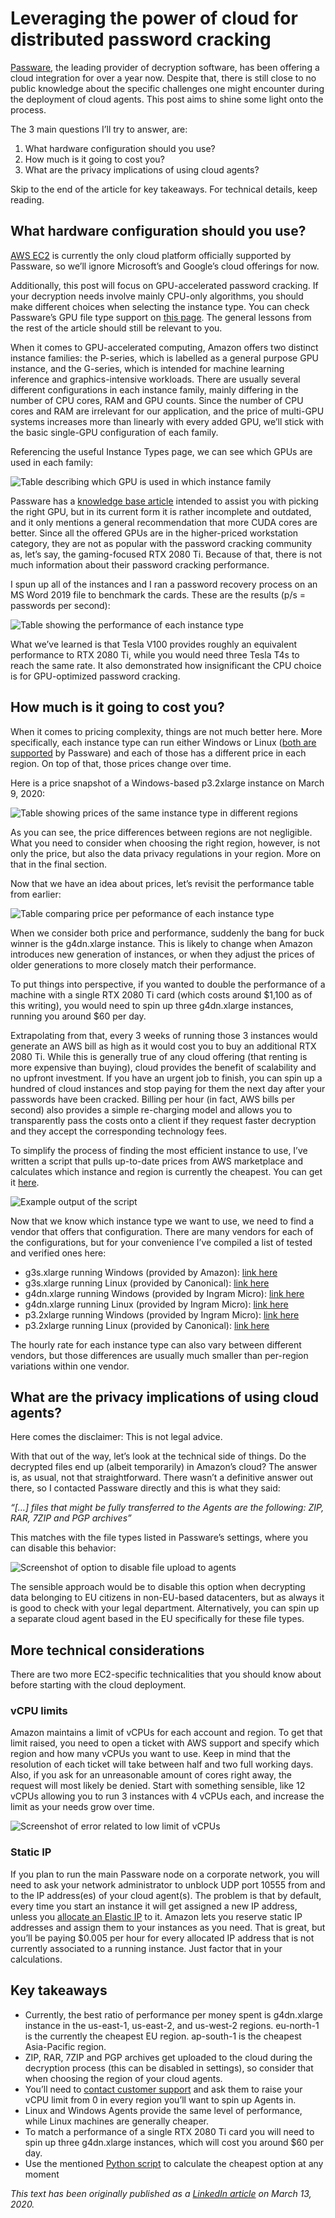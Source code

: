 # Leveraging the power of cloud for distributed password cracking

[Passware](https://www.passware.com/), the leading provider of decryption software, has been offering a cloud integration for over a year now. Despite that, there is still close to no public knowledge about the specific challenges one might encounter during the deployment of cloud agents. This post aims to shine some light onto the process.

The 3 main questions I’ll try to answer, are:
1) What hardware configuration should you use?
2) How much is it going to cost you?
3) What are the privacy implications of using cloud agents?

Skip to the end of the article for key takeaways. For technical details, keep reading.

## What hardware configuration should you use?

[AWS EC2](https://aws.amazon.com/ec2/) is currently the only cloud platform officially supported by Passware, so we’ll ignore Microsoft’s and Google’s cloud offerings for now.

Additionally, this post will focus on GPU-accelerated password cracking. If your decryption needs involve mainly CPU-only algorithms, you should make different choices when selecting the instance type. You can check Passware’s GPU file type support on [this page](https://www.passware.com/kit-forensic/filetypes/). The general lessons from the rest of the article should still be relevant to you.

 

When it comes to GPU-accelerated computing, Amazon offers two distinct instance families: the P-series, which is labelled as a general purpose GPU instance, and the G-series, which is intended for machine learning inference and graphics-intensive workloads. There are usually several different configurations in each instance family, mainly differing in the number of CPU cores, RAM and GPU counts. Since the number of CPU cores and RAM are irrelevant for our application, and the price of multi-GPU systems increases more than linearly with every added GPU, we’ll stick with the basic single-GPU configuration of each family.

Referencing the useful Instance Types page, we can see which GPUs are used in each family:

![Table describing which GPU is used in which instance family](https://github.com/jankais3r/AWS-EC2-Price-Scraper/blob/master/Article_Images/1.png)

Passware has a [knowledge base article](https://support.passware.com/hc/en-us/articles/115000407228-What-are-system-and-GPU-recommendations-for-Passware-Kit-) intended to assist you with picking the right GPU, but in its current form it is rather incomplete and outdated, and it only mentions a general recommendation that more CUDA cores are better. Since all the offered GPUs are in the higher-priced workstation category, they are not as popular with the password cracking community as, let’s say, the gaming-focused RTX 2080 Ti. Because of that, there is not much information about their password cracking performance.

I spun up all of the instances and I ran a password recovery process on an MS Word 2019 file to benchmark the cards. These are the results (p/s = passwords per second):

![Table showing the performance of each instance type](https://github.com/jankais3r/AWS-EC2-Price-Scraper/blob/master/Article_Images/2.png)

What we’ve learned is that Tesla V100 provides roughly an equivalent performance to RTX 2080 Ti, while you would need three Tesla T4s to reach the same rate. It also demonstrated how insignificant the CPU choice is for GPU-optimized password cracking.

 
## How much is it going to cost you?

When it comes to pricing complexity, things are not much better here. More specifically, each instance type can run either Windows or Linux ([both are supported](https://support.passware.com/hc/en-us/articles/360022319153-Connecting-Passware-Kit-Agent-for-Amazon-EC2) by Passware) and each of those has a different price in each region. On top of that, those prices change over time.

Here is a price snapshot of a Windows-based p3.2xlarge instance on March 9, 2020:

![Table showing prices of the same instance type in different regions](https://github.com/jankais3r/AWS-EC2-Price-Scraper/blob/master/Article_Images/3.png)

As you can see, the price differences between regions are not negligible. What you need to consider when choosing the right region, however, is not only the price, but also the data privacy regulations in your region. More on that in the final section.

Now that we have an idea about prices, let’s revisit the performance table from earlier:

![Table comparing price per peformance of each instance type](https://github.com/jankais3r/AWS-EC2-Price-Scraper/blob/master/Article_Images/4.png)

When we consider both price and performance, suddenly the bang for buck winner is the g4dn.xlarge instance. This is likely to change when Amazon introduces new generation of instances, or when they adjust the prices of older generations to more closely match their performance.

To put things into perspective, if you wanted to double the performance of a machine with a single RTX 2080 Ti card (which costs around $1,100 as of this writing), you would need to spin up three g4dn.xlarge instances, running you around $60 per day.

Extrapolating from that, every 3 weeks of running those 3 instances would generate an AWS bill as high as it would cost you to buy an additional RTX 2080 Ti. While this is generally true of any cloud offering (that renting is more expensive than buying), cloud provides the benefit of scalability and no upfront investment. If you have an urgent job to finish, you can spin up a hundred of cloud instances and stop paying for them the next day after your passwords have been cracked. Billing per hour (in fact, AWS bills per second) also provides a simple re-charging model and allows you to transparently pass the costs onto a client if they request faster decryption and they accept the corresponding technology fees.

To simplify the process of finding the most efficient instance to use, I’ve written a script that pulls up-to-date prices from AWS marketplace and calculates which instance and region is currently the cheapest. You can get it [here](https://github.com/jankais3r/AWS-EC2-Price-Scraper).

![Example output of the script](https://github.com/jankais3r/AWS-EC2-Price-Scraper/blob/master/screen.png)

Now that we know which instance type we want to use, we need to find a vendor that offers that configuration. There are many vendors for each of the configurations, but for your convenience I’ve compiled a list of tested and verified ones here:
- g3s.xlarge running Windows (provided by Amazon): [link here](https://aws.amazon.com/marketplace/pp/B073WHLGMC)
- g3s.xlarge running Linux (provided by Canonical): [link here](https://aws.amazon.com/marketplace/pp/B07CQ33QKV)
- g4dn.xlarge running Windows (provided by Ingram Micro): [link here](https://aws.amazon.com/marketplace/pp/B07TS3S3ZH)
- g4dn.xlarge running Linux (provided by Ingram Micro): [link here](https://aws.amazon.com/marketplace/pp/B07YV3B14W)
- p3.2xlarge running Windows (provided by Ingram Micro): [link here](https://aws.amazon.com/marketplace/pp/B07TS3S3ZH)
- p3.2xlarge running Linux (provided by Canonical): [link here](https://aws.amazon.com/marketplace/pp/B07CQ33QKV)

The hourly rate for each instance type can also vary between different vendors, but those differences are usually much smaller than per-region variations within one vendor.


## What are the privacy implications of using cloud agents?

Here comes the disclaimer: This is not legal advice.

With that out of the way, let’s look at the technical side of things. Do the decrypted files end up (albeit temporarily) in Amazon’s cloud? The answer is, as usual, not that straightforward. There wasn’t a definitive answer out there, so I contacted Passware directly and this is what they said:

*“[…] files that might be fully transferred to the Agents are the following: ZIP, RAR, 7ZIP and PGP archives”*

This matches with the file types listed in Passware’s settings, where you can disable this behavior:

![Screenshot of option to disable file upload to agents](https://github.com/jankais3r/AWS-EC2-Price-Scraper/blob/master/Article_Images/5.png)

The sensible approach would be to disable this option when decrypting data belonging to EU citizens in non-EU-based datacenters, but as always it is good to check with your legal department. Alternatively, you can spin up a separate cloud agent based in the EU specifically for these file types.


## More technical considerations

There are two more EC2-specific technicalities that you should know about before starting with the cloud deployment.

### vCPU limits

Amazon maintains a limit of vCPUs for each account and region. To get that limit raised, you need to open a ticket with AWS support and specify which region and how many vCPUs you want to use. Keep in mind that the resolution of each ticket will take between half and two full working days. Also, if you ask for an unreasonable amount of cores right away, the request will most likely be denied. Start with something sensible, like 12 vCPUs allowing you to run 3 instances with 4 vCPUs each, and increase the limit as your needs grow over time.

![Screenshot of error related to low limit of vCPUs](https://github.com/jankais3r/AWS-EC2-Price-Scraper/blob/master/Article_Images/6.png)


### Static IP

If you plan to run the main Passware node on a corporate network, you will need to ask your network administrator to unblock UDP port 10555 from and to the IP address(es) of your cloud agent(s). The problem is that by default, every time you start an instance it will get assigned a new IP address, unless you [allocate an Elastic IP](https://console.aws.amazon.com/ec2/v2/home) to it. Amazon lets you reserve static IP addresses and assign them to your instances as you need. That is great, but you’ll be paying $0.005 per hour for every allocated IP address that is not currently associated to a running instance. Just factor that in your calculations.


## Key takeaways
- Currently, the best ratio of performance per money spent is g4dn.xlarge instance in the us-east-1, us-east-2, and us-west-2 regions. eu-north-1 is the currently the cheapest EU region. ap-south-1 is the cheapest Asia-Pacific region.
- ZIP, RAR, 7ZIP and PGP archives get uploaded to the cloud during the decryption process (this can be disabled in settings), so consider that when choosing the region of your cloud agents.
- You’ll need to [contact customer support](https://console.aws.amazon.com/support/home#case/create?issueType=service-limit-increase&limitType=service-code-ec2-instances&serviceLimitIncreaseType=ec2-instances&type=service_limit_increase) and ask them to raise your vCPU limit from 0 in every region you’ll want to spin up Agents in.
- Linux and Windows Agents provide the same level of performance, while Linux machines are generally cheaper.
- To match a performance of a single RTX 2080 Ti card you will need to spin up three g4dn.xlarge instances, which will cost you around $60 per day.
- Use the mentioned [Python script](https://github.com/jankais3r/AWS-EC2-Price-Scraper) to calculate the cheapest option at any moment


*This text has been originally published as a [LinkedIn article](https://www.linkedin.com/pulse/leveraging-power-cloud-distributed-password-cracking-jan-kaiser/) on March 13, 2020.*
